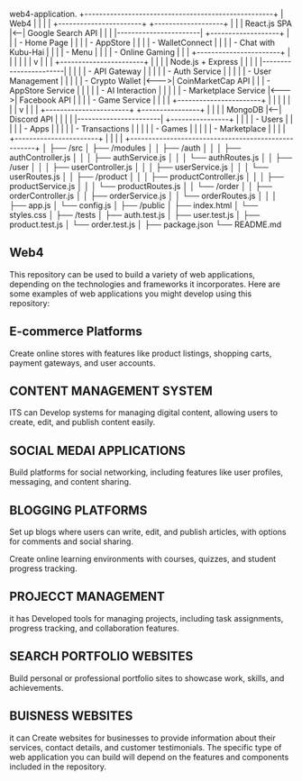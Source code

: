 web4-application.                             +----------------------------------------------------+
|                      Web4                          |
|                                                    |
|  +-----------------------+   +-------------------+ |
|  |     React.js SPA      |<--|  Google Search API | |
|  |-----------------------|   +-------------------+ |
|  | - Home Page           |                        |
|  | - AppStore            |                        |
|  | - WalletConnect       |                        |
|  | - Chat with Kubu-Hai  |                        |
|  | - Menu                |                        |
|  | - Online Gaming       |                        |
|  +-----------------------+                        |
|         |                                       | |
|         v                                       | |
|  +-----------------------+                      | |
|  |   Node.js + Express   |                      | |
|  |-----------------------|                      | |
|  | - API Gateway         |                      | |
|  | - Auth Service        |                      | |
|  | - User Management     |                      | |
|  | - Crypto Wallet       |<--->| CoinMarketCap API |
|  | - AppStore Service    |                      | |
|  | - AI Interaction      |                      | |
|  | - Marketplace Service |<--->| Facebook API   | |
|  | - Game Service        |                      | |
|  +-----------------------+                      | |
|         |                                       | |
|         v                                       | |
|  +-----------------------+   +----------------+ | |
|  |       MongoDB         |<--|  Discord API   | | |
|  |-----------------------|   +----------------+ | |
|  | - Users               |                      | |
|  | - Apps                |                      | |
|  | - Transactions        |                      | |
|  | - Games               |                      | |
|  | - Marketplace         |                      | |
|  +-----------------------+                      | |
|                                                    |
+----------------------------------------------------+
│
├── /src
│   ├── /modules
│   │   ├── /auth
│   │   │   ├── authController.js
│   │   │   ├── authService.js
│   │   │   └── authRoutes.js
│   │   ├── /user
│   │   │   ├── userController.js
│   │   │   ├── userService.js
│   │   │   └── userRoutes.js
│   │   ├── /product
│   │   │   ├── productController.js
│   │   │   ├── productService.js
│   │   │   └── productRoutes.js
│   │   └── /order
│   │       ├── orderController.js
│   │       ├── orderService.js
│   │       └── orderRoutes.js
│   │
│   ├── app.js
│   └── config.js
│
├── /public
│   ├── index.html
│   └── styles.css
│
├── /tests
│   ├── auth.test.js
│   ├── user.test.js
│   ├── product.test.js
│   └── order.test.js
│
├── package.json
└── README.md



## Web4 

This repository can be used to build a variety of web applications, depending on the technologies and frameworks it incorporates. Here are some examples of web applications you might develop using this repository:

## E-commerce Platforms

Create online stores with features like product listings, shopping carts, payment gateways, and user accounts.

## CONTENT MANAGEMENT SYSTEM 

ITS can Develop systems for managing digital content, allowing users to create, edit, and publish content easily.

## SOCIAL MEDAI APPLICATIONS

Build platforms for social networking, including features like user profiles, messaging, and content sharing.

## BLOGGING PLATFORMS

Set up blogs where users can write, edit, and publish articles, with options for comments and social sharing.

Create online learning environments with courses, quizzes, and student progress tracking.
## PROJECCT MANAGEMENT 
it has Developed tools for managing projects, including task assignments, progress tracking, and collaboration features.

## SEARCH PORTFOLIO WEBSITES

Build personal or professional portfolio sites to showcase work, skills, and achievements.

## BUISNESS WEBSITES 

it can Create websites for businesses to provide information about their services, contact details, and customer testimonials.
The specific type of web application you can build will depend on the features and components included in the repository. 
